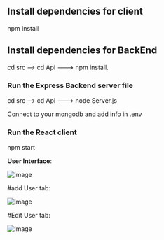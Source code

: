 
## Install dependencies for client

npm install

## Install dependencies for BackEnd
cd src --> cd Api ---> npm install.

### Run the Express Backend server file
cd src --> cd Api ---> node Server.js

Connect to your mongodb and add info in .env

### Run the React client
npm start




**User Interface**:

![image](https://user-images.githubusercontent.com/42933901/125658064-5f6c59cb-e4c0-47c9-bd38-2da3b71d1f21.png)


#add User tab:

![image](https://user-images.githubusercontent.com/42933901/125658197-d6a145b0-94dd-448f-9678-75a530dc7dee.png)


#Edit User tab:

![image](https://user-images.githubusercontent.com/42933901/125659298-f8e99f21-0a2a-4fdd-a237-da87cf04bdeb.png)
